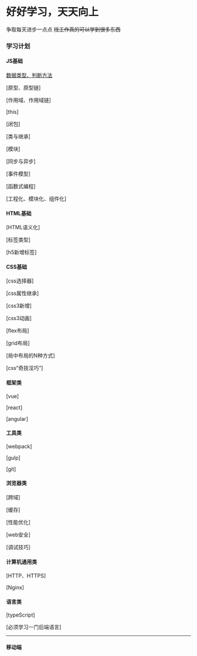 # 好好学习，天天向上
争取每天进步一点点
~~找工作真的可以学到很多东西~~
### 学习计划
#### JS基础
[数据类型、判断方法](./js/datatype.md)

[原型、原型链]
   
[作用域、作用域链]

[this]

[闭包]

[类与继承]

[模块]

[同步与异步]

[事件模型]

[函数式编程]

[工程化、模块化、组件化]

#### HTML基础
[HTML语义化]

[标签类型]

[h5新增标签]

#### CSS基础
[css选择器]

[css属性继承]

[css3新增]

[css3动画]

[flex布局]

[grid布局]

[局中布局的N种方式]

[css“奇技淫巧”]

#### 框架类
[vue]

[react]

[angular]
#### 工具类
[webpack]

[gulp]

[git]

#### 浏览器类
[跨域]

[缓存]

[性能优化]

[web安全]

[调试技巧]

#### 计算机通用类
[HTTP、HTTPS]

[Nginx]

#### 语言类
[typeScript]

[必须学习一门后端语言]

---
#### 移动端